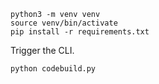 ```
python3 -m venv venv
source venv/bin/activate
pip install -r requirements.txt
```

Trigger the CLI.
```
python codebuild.py 
```